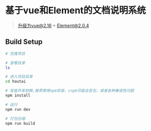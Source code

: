 # 基于vue和Element的文档说明系统
> 升级为vue@2.16 + Element@2.0.4
## Build Setup

``` bash
# 克隆项目 

# 查看目录
ls

# 进入项目目录
cd houtai

# 安装开发依赖,推荐使用npm安装，cnpm可能会丢包，或者各种兼容性问题
npm install

# 运行
npm run dev

# 打包压缩
npm run build
```

